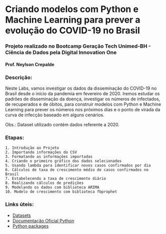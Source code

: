
# Criando modelos com Python e Machine Learning para prever a evolução do COVID-19 no Brasil

### Projeto realizado no Bootcamp Geração Tech Unimed-BH - Ciência de Dados pela Digital Innovation One
#### Prof. Neylson Crepalde

### Descrição:
Neste Labs, vamos investigar os dados da disseminação do COVID-19 no Brasil desde o início da pandemia em fevereiro de 2020. Iremos estudar os padrões de disseminação da doença, investigar os números de infectados, de recuperados e de óbitos, para construir modelos com Python e Machine Learning para prever os números nos próximos dias e o ponto de virada da curva de infecção baseado em alguns cenários.

Obs.: Dataset utilizado contém dados referente a 2020.

### Etapas:
    1. Introdução ao Projeto
    2. Importando informações do CSV
    3. Formatando as informações importadas
    4. Criando o primeiro gráfico dos dados selecionados
    5. Usando lambda para identificar novos casos confirmados por dia
    6. Cálculos de taxa de crescimento médio de casos confirmados no Brasil
    7. Estabelecendo a taxa de crescimento diário
    8. Realizando cálculos de predições
    9. Modelando os dados com biblioteca ARIMA
    10. Modelo de crescimento com biblioteca fbprophet

### Links úteis:
 - [Datasets](https://www.kaggle.com/datasets)
 - [Documentação Oficial Python](https://docs.python.org/pt-br/3/)
 - [Python packages](https://pypi.org/)

